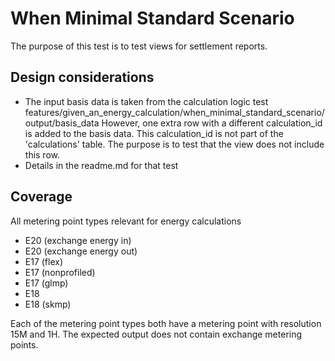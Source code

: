 # When Minimal Standard Scenario

The purpose of this test is to test views for settlement reports.

## Design considerations

- The input basis data is taken from the calculation logic test
  features/given_an_energy_calculation/when_minimal_standard_scenario/output/basis_data
  However, one extra row with a different calculation_id is added to the basis data. This calculation_id is not part of 
  the 'calculations' table. The purpose is to test that the view does not include this row.
- Details in the readme.md for that test

## Coverage

All metering point types relevant for energy calculations

- E20 (exchange energy in)
- E20 (exchange energy out)
- E17 (flex)
- E17 (nonprofiled)
- E17 (glmp)
- E18
- E18 (skmp)

Each of the metering point types both have a metering point with resolution 15M and 1H. The expected output does not 
contain exchange metering points.
